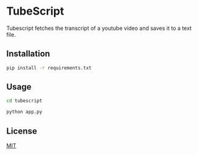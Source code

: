 # TubeScript

Tubescript fetches the transcript of a youtube video and saves it to a text file.

## Installation

```bash
pip install -r requirements.txt
```

## Usage

```bash
cd tubescript

python app.py
```

## License

[MIT](https://choosealicense.com/licenses/mit/)
```
